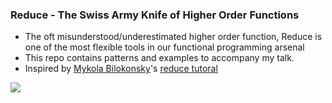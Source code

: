 ### Reduce - The Swiss Army Knife of Higher Order Functions
* The oft misunderstood/underestimated higher order function, Reduce is one of the most flexible tools in our functional programming arsenal
* This repo contains patterns and examples to accompany my talk.
* Inspired by [Mykola Bilokonsky](https://twitter.com/mykola)'s [reduce tutoral](https://egghead.io/instructors/mykola-bilokonsky?order=ASC)

![](https://github.com/ZLester/reduce-lecture/blob/master/HatchetReduce.png?raw=true)
